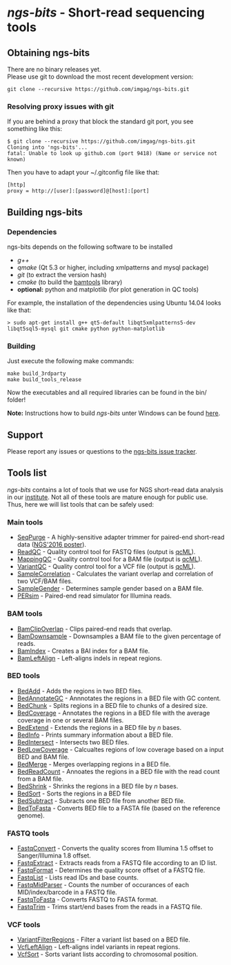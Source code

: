 # *ngs-bits* - Short-read sequencing tools


## Obtaining ngs-bits

There are no binary releases yet.  
Please use git to download the most recent development version:

    git clone --recursive https://github.com/imgag/ngs-bits.git

### Resolving proxy issues with git

If you are behind a proxy that block the standard git port, you see something like this:

    $ git clone --recursive https://github.com/imgag/ngs-bits.git
    Cloning into 'ngs-bits'...
    fatal: Unable to look up github.com (port 9418) (Name or service not known)

Then you have to adapt your ~/.gitconfig file like that:

    [http]
    proxy = http://[user]:[password]@[host]:[port]


## Building ngs-bits

### Dependencies

ngs-bits depends on the following software to be installed

* _g++_
* _qmake_ (Qt 5.3 or higher, including xmlpatterns and mysql package)
* _git_ (to extract the version hash)
* _cmake_ (to build the [bamtools](https://github.com/pezmaster31/bamtools) library)
* __optional:__ python and matplotlib (for plot generation in QC tools)

For example, the installation of the dependencies using Ubuntu 14.04 looks like that:

	> sudo apt-get install g++ qt5-default libqt5xmlpatterns5-dev libqt5sql5-mysql git cmake python python-matplotlib

### Building

Just execute the following make commands:

    make build_3rdparty
	make build_tools_release

Now the executables and all required libraries can be found in the bin/ folder!

**Note:** Instructions how to build *ngs-bits* unter Windows can be found [here](doc/install_win.md).

## Support

Please report any issues or questions to the [ngs-bits issue 
tracker](https://github.com/marc-sturm/ngs-bits/issues).

## Tools list

_ngs-bits_ contains a lot of tools that we use for NGS short-read data analysis in our [institute](http://www.uni-tuebingen.de/Klinische_Genetik/start.html). Not all of these tools are mature enough for public use. Thus, here we will list tools that can be safely used:

### Main tools

* [SeqPurge](doc/tools/SeqPurge.md) - A highly-sensitive adapter trimmer for paired-end short-read data ([NGS'2016 poster](https://medgen.medizin.uni-tuebingen.de/NGS-downloads/Poster_SeqPurge_NGS2016.pdf)).
* [ReadQC](doc/tools/ReadQC.md) - Quality control tool for FASTQ files (output is [qcML](https://code.google.com/p/qcml/)).
* [MappingQC](doc/tools/MappingQC.md) - Quality control tool for a BAM file (output is [qcML](https://code.google.com/p/qcml/)).
* [VariantQC](doc/tools/VariantQC.md) - Quality control tool for a VCF file (output is [qcML](https://code.google.com/p/qcml/)).
* [SampleCorrelation](doc/tools/SampleCorrelation.md) - Calculates the variant overlap and correlation of two VCF/BAM files.
* [SampleGender](doc/tools/SampleGender.md) - Determines sample gender based on a BAM file.
* [PERsim](doc/tools/PERsim.md) - Paired-end read simulator for Illumina reads.

### BAM tools

* [BamClipOverlap](doc/tools/BamClipOverlap.md) - Clips paired-end reads that overlap.
* [BamDownsample](doc/tools/BamDownsample.md) - Downsamples a BAM file to the given percentage of reads.
* [BamIndex](doc/tools/BamIndex.md) - Creates a BAI index for a BAM file.
* [BamLeftAlign](doc/tools/BamLeftAlign.md) - Left-aligns indels in repeat regions.

### BED tools

* [BedAdd](doc/tools/BedAdd.md) - Adds the regions in two BED files.
* [BedAnnotateGC](doc/tools/BedAnnotateGC.md) - Annnotates the regions in a BED file with GC content.
* [BedChunk](doc/tools/BedChunk.md) - Splits regions in a BED file to chunks of a desired size.
* [BedCoverage](doc/tools/BedCoverage.md) - Annotates the regions in a BED file with the average coverage in one or several BAM files.
* [BedExtend](doc/tools/BedExtend.md) - Extends the regions in a BED file by _n_ bases.
* [BedInfo](doc/tools/BedInfo.md) - Prints summary information about a BED file.
* [BedIntersect](doc/tools/BedIntersect.md) - Intersects two BED files.
* [BedLowCoverage](doc/tools/BedLowCoverage.md) - Calcualtes regions of low coverage based on a input BED and BAM file.
* [BedMerge](doc/tools/BedMerge.md) - Merges overlapping regions in a BED file.
* [BedReadCount](doc/tools/BedReadCount.md) - Annoates the regions in a BED file with the read count from a BAM file.
* [BedShrink](doc/tools/BedShrink.md) - Shrinks the regions in a BED file by _n_ bases.
* [BedSort](doc/tools/BedSort.md) - Sorts the regions in a BED file
* [BedSubtract](doc/tools/BedSubtract.md) - Subracts one BED file from another BED file.
* [BedToFasta](doc/tools/BedToFasta.md) - Converts BED file to a FASTA file (based on the reference genome).

### FASTQ tools

* [FastqConvert](doc/tools/FastqConvert.md) - Converts the quality scores from Illumina 1.5 offset to Sanger/Illumina 1.8 offset. 
* [FastqExtract](doc/tools/FastqExtract.md) - Extracts reads from a FASTQ file according to an ID list.
* [FastqFormat](doc/tools/FastqFormat.md) - Determines the quality score offset of a FASTQ file.
* [FastqList](doc/tools/FastqList.md) - Lists read IDs and base counts.
* [FastqMidParser](doc/tools/FastqMidParser.md) - Counts the number of occurances of each MID/index/barcode in a FASTQ file.
* [FastqToFasta](doc/tools/FastqToFasta.md) - Converts FASTQ to FASTA format.
* [FastqTrim](doc/tools/FastqTrim.md) - Trims start/end bases from the reads in a FASTQ file.

### VCF tools

* [VariantFilterRegions](doc/tools/VariantFilterRegions.md) - Filter a variant list based on a BED file.
* [VcfLeftAlign](doc/tools/VcfLeftAlign.md) - Left-aligns indel variants in repeat regions.
* [VcfSort](doc/tools/VcfSort.md) - Sorts variant lists according to chromosomal position.
  






